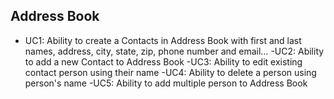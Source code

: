 ## Address Book

- UC1: Ability to create a Contacts in Address 
Book with first and last names, address, 
city, state, zip, phone number and 
email…
-UC2: Ability to add a new 
Contact to Address Book
-UC3: Ability to edit 
existing contact 
person using their 
name
-UC4: Ability to delete a 
person using 
person's name
-UC5: Ability to add multiple 
person to Address Book